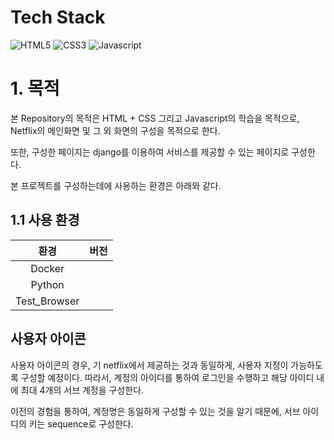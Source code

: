 # Tech Stack
![HTML5](https://img.shields.io/badge/HTML5-E34F26?style=square&logo=HTML5&logoColor=white) 
![CSS3](https://img.shields.io/badge/CSS3-1572B6?style=square&logo=CSS3&logoColor=white) 
![Javascript](https://img.shields.io/badge/Javascript-ffb13b?style=square&logo=Javascript&logoColor=white)

# 1. 목적
  본 Repository의 목적은 HTML + CSS 그리고 Javascript의 학습을 목적으로, Netflix의 메인화면 및 그 외 화면의 구성을 목적으로 한다.

또한, 구성한 페이지는 django를 이용하여 서비스를 제공할 수 있는 페이지로 구성한다.

본 프로젝트를 구성하는데에 사용하는 환경은 아래와 같다.

## 1.1 사용 환경
| 환경 | 버전 |
| :--------------: | :--------------: | 
| Docker |    |
| Python |    |
| Test_Browser | |

## 사용자 아이콘
  사용자 아이콘의 경우, 기 netflix에서 제공하는 것과 동일하게, 사용자 지정이 가능하도록 구성할 예정이다. 따라서, 계정의 아이디를 통하여 
  로그인을 수행하고 해당 아이디 내에 최대 4개의 서브 계정을 구성한다.
  
  이전의 경험을 통하여, 계정명은 동일하게 구성할 수 있는 것을 알기 때문에, 서브 아이디의 키는 sequence로 구성한다.
  